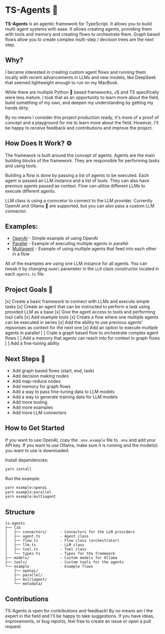 # TS-Agents 🤖

**TS-Agents** is an agentic framework for TypeScript. It allows you to build multi-agent systems with ease. It allows creating agents, providing them with tools and memory and creating flows to orchestrate them.
Graph based flows allow you to create complex multi-step / decision trees are the next step.

## Why?

I became interested in creating custom agent flows and running them locally with recent advancements in LLMs and new models, like DeepSeek that seemed lightweight enough to run on my MacBook.

While there are multiple Python 🐍 based frameworks, JS and TS specifically were less mature. I took that as an opportunity to learn more about the field, build something of my own, and deepen my understanding by getting my hands dirty.

By no means I consider this project production ready, it's more of a proof of concept and a playground for me to learn more about the field. However, I'll be happy to receive feedback and contributions and improve the project.

## How Does It Work? ⚙️

The framework is built around the concept of agents. Agents are the main building blocks of the framework. They are responsible for performing tasks and using tools.

Building a flow is done by passing a list of agents to be executed. Each agent is passed an LLM instance and a list of tools. They can also have previous agents passed as context. Flow can utilize different LLMs to execute different agents.

LLM class is using a conncetor to connect to the LLM provider. Currently OpenAI and Ollama 🦙 are supported, but you can also pass a custom LLM connector.

## Examples:

- [OpenAI](./example/openai/index.ts) - Simple example of using OpenAI
- [Parallel](./example/parallel/index.ts) - Example of executing multiple agents in parallel
- [Multiagent](./example/multiagent/index.ts) - Example of using multiple agents that feed into each other in a flow

All of the examples are using one LLM instance for all agents. You can tweak it by changing `model` parameter in the `LLM` class constructor located in each `agents.ts` file.

## Project Goals 🚀

[x] Create a basic framework to connect with LLMs and execute simple tasks
[x] Create an agent that can be instructed to perform a task using provided LLM as a base
[x] Give the agent access to tools and performing tool calls
[x] Add example tools
[x] Create a flow where one multiple agents can be executed in series
[x] Add the ability to use previous agents' repsonses as context for the next one
[x] Add an option to execute multiple agents in parallel
[ ] Crate a graph based flow to orchestrate complex agent flows
[ ] Add a memory that agents can reach into for context in graph flows
[ ] Add a fine-tuning ability

## Next Steps 🚧

- Add graph based flows (start, end, task)
- Add decision making nodes
- Add map-reduce nodes
- Add memory for graph flows
- Add a way to pass fine-tuning data to LLM models
- Add a way to generate training data for LLM models
- Add more tooling
- Add more examples
- Add more LLM connectors

## How to Get Started

If you want to use OpenAI, copy the `.env.example` file to `.env` and add your API key.
If you want to use Ollama, make sure it is running and the model(s) you want to use is downloaded.

Install dependencies:
```bash
yarn install
```

Run the example:
```bash
yarn example:openai
yarn example:parallel
yarn example:multiagent
```

## Structure

```
ts-agents
├── lib
│   ├── connectors/      - Connectors for the LLM providers
│   ├── agent.ts         - Agent class
│   ├── flow.ts          - Flow class (orchestrator)
│   ├── llm.ts           - LLM class
│   ├── tool.ts          - Tool class
│   └── types.ts         - Types for the framework
├── models/              - Custom models for Ollama
├── tools/               - Custom tools for the agents
└── example              - Example flows
    ├── openai/
    ├── parallel/
    ├── multiagent/
    └── metadata/
```

## Contributions

TS-Agents is open for contributions and feedback! By no means am I the expert in the field and I'll be happy to take suggestions.
If you have ideas, improvements, or bug reports, feel free to create an issue or open a pull request.
